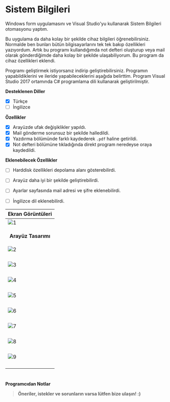 # Sistem Bilgileri

Windows form uygulamasını ve Visual Studio'yu kullanarak Sistem Bilgileri otomasyonu yaptım.

Bu uygulama da daha kolay bir şekilde cihaz bilgileri öğrenebilirsiniz. Normalde ben bunları bütün bilgisayarlarını tek tek bakıp özellikleri yazıyordum. Artık bu programı kullandığımda not defteri oluşturup veya mail olarak gönderdiğimde daha kolay bir şekilde ulaşabiliyorum. Bu program da cihaz özellikleri eklendi.

Programı geliştirmek istiyorsanız indirip geliştirebilirsiniz. Programın yapabildiklerini ve ileride yapabileceklerini aşağıda belirttim. Program Visual Studio 2017 ortamında C# programlama dili kullanarak geliştirilmiştir.

<b>Desteklenen Diller</b>
- [x] Türkçe
- [ ] İngilizce

<b>Özellikler</b>

- [x]  Arayüzde ufak değişiklikler yapıldı.
- [x]  Mail gönderme sorunsuz bir şekilde halledildi.
- [x]  Yazdırma bölümünde farklı kaydederek `.pdf` haline getirildi.
- [x]  Not defteri bölümüne tıkladığında direkt program neredeyse oraya kaydedildi.

<b>Eklenebilecek Özellikler</b>

- [ ] Harddisk özellikleri depolama alanı gösterebilirdi.
- [ ] Arayüz daha iyi bir şekilde geliştirebilirdi.
- [ ] Ayarlar sayfasında mail adresi ve şifre eklenebilirdi.
- [ ] İngilizce dil eklenebilirdi.


| <b>Ekran Görüntüleri</b> |
|---|
| ![1](https://user-images.githubusercontent.com/42430554/220047475-d93f97f8-17af-4695-bb71-3be2dc93949c.png) |
| <p align="center"><b>Arayüz Tasarımı</b></p> |
| ![2](https://user-images.githubusercontent.com/42430554/220047540-5cc17197-1569-48df-8497-dc1368513191.png) |
| <p align="center"><b></b></p> |
| ![3](https://user-images.githubusercontent.com/42430554/220047545-f9261bc9-9ab3-457c-a8cc-6322aecab7cc.png) |
| <p align="center"><b></b></p> |
| ![4](https://user-images.githubusercontent.com/42430554/220047547-ddc7f2a7-ab0c-4187-8993-55dcbb86d44b.png) |
| <p align="center"><b></b></p> |
| ![5](https://user-images.githubusercontent.com/42430554/220047551-27c14f5c-3774-4535-bb62-c5cec19b7620.png) |
| <p align="center"><b></b></p> |
| ![6](https://user-images.githubusercontent.com/42430554/220047552-257d247b-903f-4c60-b044-af6696ab0446.png) |
| <p align="center"><b></b></p> |
| ![7](https://user-images.githubusercontent.com/42430554/220047555-ae666009-d9a9-4b74-bb98-f56b5534acc9.png) |
| <p align="center"><b></b></p> |
| ![8](https://user-images.githubusercontent.com/42430554/220047560-ad45cd12-2ba8-40f8-93bc-3606b9e904f5.png) |
| <p align="center"><b></b></p> |
| ![9](https://user-images.githubusercontent.com/42430554/220047563-897a2dd1-4024-4888-bef4-d3216916127c.png) | 
| <p align="center"><b></b></p> |
#
<b>Programcıdan Notlar</b>
> <b>Öneriler, istekler ve sorunların varsa lütfen bize ulaşın! :)</b>
